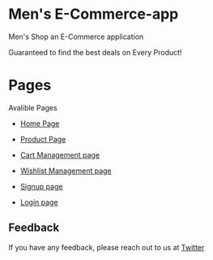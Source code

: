 # Men's E-Commerce-app

Men's Shop an E-Commerce application

Guaranteed to find the best deals on Every Product!

# Pages

Avalible Pages

- [Home Page](https://mens-shops.netlify.app/)

- [Product Page](https://mens-shops.netlify.app/pages/productpage)

- [Cart Management page](https://mens-shops.netlify.app/pages/cart)

- [Wishlist Management page](https://mens-shops.netlify.app/pages/wishlist)

- [Signup page](https://mens-shops.netlify.app/pages/signup.html)

- [Login page](https://mens-shops.netlify.app/pages/login)

## Feedback

If you have any feedback, please reach out to us at [Twitter](https://twitter.com/AjayMandaviya)
